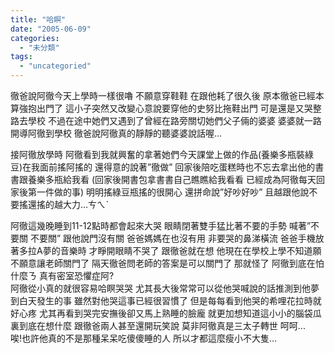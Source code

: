 ```yaml
---
title: "哈瞑"
date: "2005-06-09"
categories: 
  - "未分類"
tags: 
  - "uncategoried"
---
```


徹爸說阿徹今天上學時一樣很嚕 不願意穿鞋鞋 在跟他耗了很久後 原本徹爸已經本算強抱出門了 這小子突然又改變心意說要穿他的史努比拖鞋出門 可是還是又哭整路去學校 不過在途中她們又遇到了曾經在路旁關切她們父子倆的婆婆 婆婆就一路開導阿徹到學校 徹爸說阿徹真的靜靜的聽婆婆說話喔…

接阿徹放學時 阿徹看到我就興奮的拿著她們今天課堂上做的作品(養樂多瓶裝綠豆)在我面前搖阿搖的 還得意的說著”徹做” 回家後陪吃蛋糕時也不忘去拿出他的書書跟養樂多瓶給我看 (回家後開書包拿書書自己瞧瞧給我看看 已經成為阿徹每天回家後第一件做的事) 明明搖綠豆瓶搖的很開心 還拼命說”好吵好吵” 且越跟他說不要搖還搖的越大力…ㄘㄟˋ

阿徹這幾晚睡到11-12點時都會起來大哭 眼睛閉著雙手猛比著不要的手勢 喊著”不要關 不要關” 跟他說門沒有關 爸爸媽媽在也沒有用 非要哭的鼻涕橫流 爸爸手機放著多拉A夢的音樂時 才睜開眼睛不哭了 跟徹爸就在想 他現在在學校上學不知道願不願意讓老師關門了 隔天徹爸問老師的答案是可以關門了 那就怪了 阿徹到底在怕什麼ㄋ 真有密室恐懼症阿?  
阿徹從小真的就很容易哈瞑哭哭 尤其長大後常常可以從他哭喊說的話推測到他夢到白天發生的事 雖然對他哭這事已經很習慣了 但是每每看到他哭的希哩花拉時就好心疼 尤其再看到哭完安撫後卻又馬上熟睡的臉龐 就更加想知道這小小的腦袋瓜裏到底在想什麼 跟徹爸兩人甚至還開玩笑說 莫非阿徹真是三太子轉世 呵呵...  
唉!也許他真的不是那種呆呆吃傻傻睡的人 所以才都這麼瘦小不大隻…
